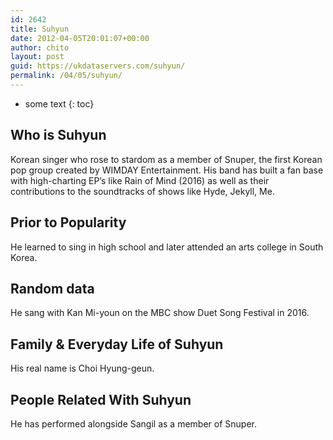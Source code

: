 ```yaml
---
id: 2642
title: Suhyun
date: 2012-04-05T20:01:07+00:00
author: chito
layout: post
guid: https://ukdataservers.com/suhyun/
permalink: /04/05/suhyun/
---
```


* some text
{: toc}
          
          
## Who is  Suhyun
                  
                  
                  
Korean singer who rose to stardom as a member of Snuper, the first Korean pop group created by WIMDAY Entertainment. His band has built a fan base with high-charting EP&#8217;s like Rain of Mind (2016) as well as their contributions to the soundtracks of shows like Hyde, Jekyll, Me.
                  
                
                
                
## Prior to Popularity 
                  
                  
                  
He learned to sing in high school and later attended an arts college in South Korea. 
                  
                
                
                
## Random data 
                  
                  
                  
He sang with Kan Mi-youn on the MBC show Duet Song Festival in 2016.
                  
                
                
                
## Family & Everyday Life of Suhyun
                  
                  
                  
His real name is Choi Hyung-geun.
                  
                
                
                
## People Related With  Suhyun
                  
                  
                  
He has performed alongside Sangil as a member of Snuper.
                  
                
              
            
          
          
          
    
    
  
